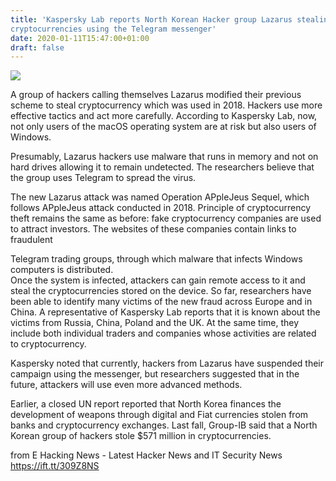 ```yaml
---
title: 'Kaspersky Lab reports North Korean Hacker group Lazarus stealing
cryptocurrencies using the Telegram messenger'
date: 2020-01-11T15:47:00+01:00
draft: false
---
```


[![](https://1.bp.blogspot.com/-1laZ7nlB8ho/Xhnc-K6x8iI/AAAAAAAABb8/gWpbvh64uAgdl_iHSARNHi2035t66xHOQCLcBGAsYHQ/s640/crypto%2Bcurrency.jpg)](https://1.bp.blogspot.com/-1laZ7nlB8ho/Xhnc-K6x8iI/AAAAAAAABb8/gWpbvh64uAgdl_iHSARNHi2035t66xHOQCLcBGAsYHQ/s1600/crypto%2Bcurrency.jpg)

  
A group of hackers calling themselves Lazarus modified their previous scheme to steal cryptocurrency which was used in 2018. Hackers use more effective tactics and act more carefully. According to Kaspersky Lab, now, not only users of the macOS operating system are at risk but also users of Windows.  
  
Presumably, Lazarus hackers use malware that runs in memory and not on hard drives allowing it to remain undetected. The researchers believe that the group uses Telegram to spread the virus.  
  
The new Lazarus attack was named Operation APpleJeus Sequel, which follows APpleJeus attack conducted in 2018. Principle of cryptocurrency theft remains the same as before: fake cryptocurrency companies are used to attract investors. The websites of these companies contain links to fraudulent  
  
Telegram trading groups, through which malware that infects Windows computers is distributed.  
Once the system is infected, attackers can gain remote access to it and steal the cryptocurrencies stored on the device. So far, researchers have been able to identify many victims of the new fraud across Europe and in China. A representative of Kaspersky Lab reports that it is known about the victims from Russia, China, Poland and the UK. At the same time, they include both individual traders and companies whose activities are related to cryptocurrency.  
  
Kaspersky noted that currently, hackers from Lazarus have suspended their campaign using the messenger, but researchers suggested that in the future, attackers will use even more advanced methods.  
  
Earlier, a closed UN report reported that North Korea finances the development of weapons through digital and Fiat currencies stolen from banks and cryptocurrency exchanges. Last fall, Group-IB said that a North Korean group of hackers stole $571 million in cryptocurrencies.

  
  
from E Hacking News - Latest Hacker News and IT Security News https://ift.tt/309Z8NS